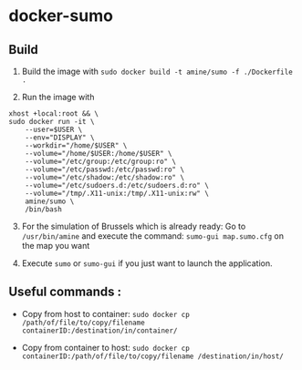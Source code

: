 # docker-sumo

## Build

1. Build the image with `sudo docker build -t amine/sumo -f ./Dockerfile .`

2. Run the image with
```
xhost +local:root && \
sudo docker run -it \
	--user=$USER \
    --env="DISPLAY" \
    --workdir="/home/$USER" \
    --volume="/home/$USER:/home/$USER" \
    --volume="/etc/group:/etc/group:ro" \
    --volume="/etc/passwd:/etc/passwd:ro" \
    --volume="/etc/shadow:/etc/shadow:ro" \
    --volume="/etc/sudoers.d:/etc/sudoers.d:ro" \
    --volume="/tmp/.X11-unix:/tmp/.X11-unix:rw" \
    amine/sumo \
    /bin/bash 
```

3. For the simulation of Brussels which is already ready:
Go to `/usr/bin/amine` and execute the command: `sumo-gui map.sumo.cfg` on the map you want

4. Execute `sumo` or `sumo-gui` if you just want to launch the application.


## Useful commands : 
- Copy from host to container: `sudo docker cp /path/of/file/to/copy/filename containerID:/destination/in/container/ `

- Copy from container to host: `sudo docker cp containerID:/path/of/file/to/copy/filename /destination/in/host/`





